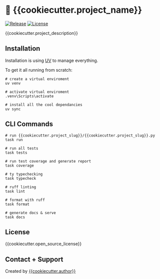 # :rocket: {{cookiecutter.project_name}}

[![Release](https://img.shields.io/github/v/release/{{cookiecutter.github}}/{{cookiecutter.project_slug}})](https://img.shields.io/github/v/release/{{cookiecutter.github}}/{{cookiecutter.project_slug}})
[![License](https://img.shields.io/github/license/{{cookiecutter.github}}/{{cookiecutter.project_slug}})](https://img.shields.io/github/license/{{cookiecutter.github}}/{{cookiecutter.project_slug}})

{{cookiecutter.project_description}}

## Installation

Installation is using [UV](https://docs.astral.sh/uv/) to manage everything.

To get it all running from scratch:

```
# create a virtual enviroment
uv venv

# activate virtual enviroment
.venv\Scripts\activate

# install all the cool dependancies
uv sync
```

## CLI Commands

```
# run {{cookiecutter.project_slug}}/{{cookiecutter.project_slug}}.py
task run

# run all tests
task tests

# run test coverage and generate report
task coverage

# ty typechecking
task typecheck

# ruff linting
task lint

# format with ruff
task format

# generate docs & serve
task docs
```

## License

{{cookiecutter.open_source_license}}

## Contact + Support

Created by [{{cookiecutter.author}}](https://github.com/{{cookiecutter.github}})
